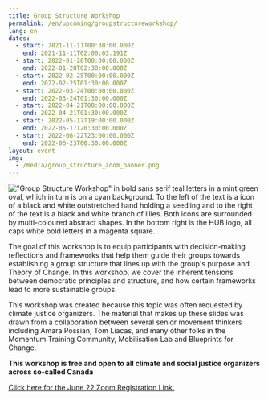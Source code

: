 ```yaml
---
title: Group Structure Workshop
permalink: /en/upcoming/groupstructureworkshop/
lang: en
dates:
  - start: 2021-11-11T00:30:00.000Z
    end: 2021-11-11T02:00:03.191Z
  - start: 2022-01-28T00:00:00.000Z
    end: 2022-01-28T02:30:00.000Z
  - start: 2022-02-25T00:00:00.000Z
    end: 2022-02-25T01:30:00.000Z
  - start: 2022-03-24T00:00:00.000Z
    end: 2022-03-24T01:30:00.000Z
  - start: 2022-04-21T00:00:00.000Z
    end: 2022-04-21T01:30:00.000Z
  - start: 2022-05-17T19:00:00.000Z
    end: 2022-05-17T20:30:00.000Z
  - start: 2022-06-22T23:00:00.000Z
    end: 2022-06-23T00:30:00.000Z
layout: event
img:
  - /media/group_structure_zoom_banner.png
---
```

<!--StartFragment-->

!["Group Structure Workshop" in bold sans serif teal letters in a mint green oval, which in turn is on a cyan background. To the left of the text is a icon of a black and white outstretched hand holding a seedling and to the right of the text is a black and white branch of lilies. Both icons are surrounded by multi-coloured abstract shapes. In the bottom right is the HUB logo, all caps white bold letters in a magenta square.](/media/group_structure_zoom_banner.png "Group Structure Workshop")

The goal of this workshop is to equip participants with decision-making reflections and frameworks that help them guide their groups towards establishing a group structure that lines up with the group's purpose and Theory of Change. In this workshop, we cover the inherent tensions between democratic principles and structure, and how certain frameworks lead to more sustainable groups.

This workshop was created because this topic was often requested by climate justice organizers. The material that makes up these slides was drawn from a collaboration between several senior movement thinkers including Amara Possian, Tom Liacas, and many other folks in the Momentum Training Community, Mobilisation Lab and Blueprints for Change.

**This workshop is free and open to all climate and social justice organizers across so-called Canada**

[Click here for the June 22 Zoom Registration Link.](https://us02web.zoom.us/meeting/register/tZcsceCpqTorHNRGu2sDzADBTwK3O7zLXNxt)



[](https://us02web.zoom.us/meeting/register/tZcsceCpqTorHNRGu2sDzADBTwK3O7zLXNxt)[](https://us02web.zoom.us/meeting/register/tZUrd--hqDMtH90_pEk5lCPj2z0RiU8xFEQP)[](https://us02web.zoom.us/meeting/register/tZ0pd-6pqzkpHtLPXsmWz9U_9lrkbl6QMGQM)[](https://us02web.zoom.us/meeting/register/tZEucO-rqDksHdaQtRDRO7SokNgx6Wg-wO9x)[](https://us02web.zoom.us/meeting/register/tZ0oduGuqjovG9wD9uvuYKMzkzixBPlePfuX)[](https://us02web.zoom.us/meeting/register/tZMofuyvqjsoEtdFaMJ6cdJ8ZOdbJBNL1-LH)<!--EndFragment-->